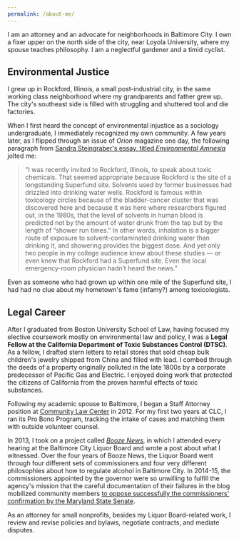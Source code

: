 ```yaml
---
permalink: /about-me/
---
```

I am an attorney and an advocate for neighborhoods in Baltimore City. I own a fixer upper on the north side of the city, near Loyola University, where my spouse teaches philosophy. I am a neglectful gardener and a timid cyclist.

## Environmental Justice

I grew up in Rockford, Illinois, a small post-industrial city, in the same working class neighborhood where my grandparents and father grew up. The city's southeast side is filled with struggling and shuttered tool and die factories.

When I first heard the concept of environmental injustice as a sociology undergraduate, I immediately recognized my own community. A few years later, as I flipped through an issue of *Orion* magazine one day, the following paragraph from [Sandra Steingraber's essay, titled *Environmental Amnesia*](https://orionmagazine.org/article/environmental-amnesia/) jolted me:

>"I was recently invited to Rockford, Illinois, to speak about toxic chemicals. That seemed appropriate because Rockford is the site of a longstanding Superfund site. Solvents used by former businesses had drizzled into drinking water wells. Rockford is famous within toxicology circles because of the bladder-cancer cluster that was discovered here and because it was here where researchers figured out, in the 1980s, that the level of solvents in human blood is predicted not by the amount of water drunk from the tap but by the length of “shower run times.” In other words, inhalation is a bigger route of exposure to solvent-contaminated drinking water than drinking it, and showering provides the biggest dose. And yet only two people in my college audience knew about these studies — or even knew that Rockford had a Superfund site. Even the local emergency-room physician hadn’t heard the news."

Even as someone who had grown up within one mile of the Superfund site, I had had no clue about my hometown's fame (infamy?) among toxicologists.

## Legal Career

After I graduated from Boston University School of Law, having focused my elective coursework mostly on environmental law and policy, I was a **Legal Fellow at the California Department of Toxic Substances Control (DTSC)**. As a fellow, I drafted stern letters to retail stores that sold cheap bulk children's jewelry shipped from China and filled with lead. I combed through the deeds of a property originally polluted in the late 1800s by a corporate predecessor of Pacific Gas and Electric. I enjoyed doing work that protected the citizens of California from the proven harmful effects of toxic substances.

Following my academic spouse to Baltimore, I began a Staff Attorney position at [Community Law Center](http://www.communitylaw.org) in 2012. For my first two years at CLC, I ran its Pro Bono Program, tracking the intake of cases and matching them with outside volunteer counsel.

In 2013, I took on a project called *[Booze News](http://www.communitylaw.org/booze-news/)*, in which I attended every hearing at the Baltimore City Liquor Board and wrote a post about what I witnessed. Over the four years of Booze News, the Liquor Board went through four different sets of commissioners and four very different philosophies about how to regulate alcohol in Baltimore City. In 2014-15, the commissioners appointed by the governor were so unwilling to fulfill the agency's mission that the careful documentation of their failures in the blog mobilized community members [to oppose successfully the commissioners' confirmation by the Maryland State Senate](http://www.baltimoresun.com/news/maryland/politics/blog/bal-senate-committee-votes-against-baltimore-liquor-board-members-20160321-story.html).

As an attorney for small nonprofits, besides my Liquor Board-related work, I review and revise policies and bylaws, negotiate contracts, and mediate disputes.
